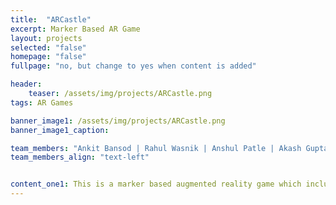 ```yaml
---
title:  "ARCastle"
excerpt: Marker Based AR Game
layout: projects
selected: "false"
homepage: "false"
fullpage: "no, but change to yes when content is added"

header:
    teaser: /assets/img/projects/ARCastle.png
tags: AR Games

banner_image1: /assets/img/projects/ARCastle.png
banner_image1_caption:

team_members: "Ankit Bansod | Rahul Wasnik | Anshul Patle | Akash Gupta "
team_members_align: "text-left"


content_one1: This is a marker based augmented reality game which includes castle canon and monsters. In the game, the monsters come to destroy the castle and player has to stop them by firing canon at them before they destroy it. Any 2D image can be tagged as a marker to start off this fun game.
---
```

